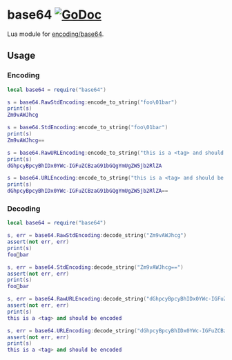 # base64 [![GoDoc](https://pkg.go.dev/badge/github.com/luevano/mangal-lua-libs/base64.svg)](https://pkg.go.dev/github.com/luevano/mangal-lua-libs/base64)

Lua module for [encoding/base64](https://pkg.go.dev/encoding/base64).

## Usage

### Encoding

```lua
local base64 = require("base64")

s = base64.RawStdEncoding:encode_to_string("foo\01bar")
print(s)
Zm9vAWJhcg

s = base64.StdEncoding:encode_to_string("foo\01bar")
print(s)
Zm9vAWJhcg==

s = base64.RawURLEncoding:encode_to_string("this is a <tag> and should be encoded")
print(s)
dGhpcyBpcyBhIDx0YWc-IGFuZCBzaG91bGQgYmUgZW5jb2RlZA

s = base64.URLEncoding:encode_to_string("this is a <tag> and should be encoded")
print(s)
dGhpcyBpcyBhIDx0YWc-IGFuZCBzaG91bGQgYmUgZW5jb2RlZA==

```

### Decoding

```lua
local base64 = require("base64")

s, err = base64.RawStdEncoding:decode_string("Zm9vAWJhcg")
assert(not err, err)
print(s)
foobar

s, err = base64.StdEncoding:decode_string("Zm9vAWJhcg==")
assert(not err, err)
print(s)
foobar

s, err = base64.RawURLEncoding:decode_string("dGhpcyBpcyBhIDx0YWc-IGFuZCBzaG91bGQgYmUgZW5jb2RlZA")
assert(not err, err)
print(s)
this is a <tag> and should be encoded

s, err = base64.URLEncoding:decode_string("dGhpcyBpcyBhIDx0YWc-IGFuZCBzaG91bGQgYmUgZW5jb2RlZA==")
assert(not err, err)
print(s)
this is a <tag> and should be encoded
```
